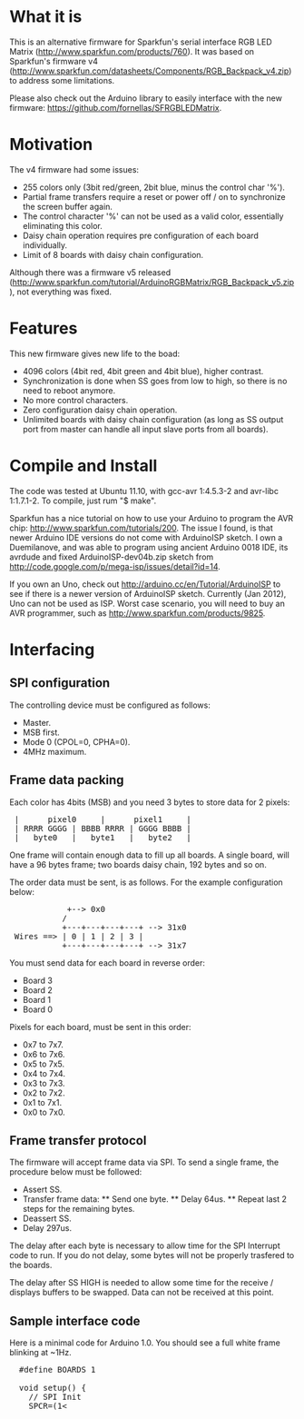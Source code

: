 What it is
==========

This is an alternative firmware for Sparkfun's serial interface RGB LED Matrix (http://www.sparkfun.com/products/760). It was based on Sparkfun's firmware v4 (http://www.sparkfun.com/datasheets/Components/RGB_Backpack_v4.zip) to address some limitations.

Please also check out the Arduino library to easily interface with the new firmware: https://github.com/fornellas/SFRGBLEDMatrix.

Motivation
==========

The v4 firmware had some issues:

* 255 colors only (3bit red/green, 2bit blue, minus the control char '%').
* Partial frame transfers require a reset or power off / on to synchronize the screen buffer again.
* The control character '%' can not be used as a valid color, essentially eliminating this color.
* Daisy chain operation requires pre configuration of each board individually.
* Limit of 8 boards with daisy chain configuration.

Although there was a firmware v5 released (http://www.sparkfun.com/tutorial/ArduinoRGBMatrix/RGB_Backpack_v5.zip), not everything was fixed.

Features
========

This new firmware gives new life to the boad:

* 4096 colors (4bit red, 4bit green and 4bit blue), higher contrast.
* Synchronization is done when SS goes from low to high, so there is no need to reboot anymore.
* No more control characters.
* Zero configuration daisy chain operation.
* Unlimited boards with daisy chain configuration (as long as SS output port from master can handle all input slave ports from all boards).

Compile and Install
===================

The code was tested at Ubuntu 11.10, with gcc-avr 1:4.5.3-2 and avr-libc 1:1.7.1-2. To compile, just rum "$ make".

Sparkfun has a nice tutorial on how to use your Arduino to program the AVR chip: http://www.sparkfun.com/tutorials/200. The issue I found, is that newer Arduino IDE versions do not come with ArduinoISP sketch. I own a Duemilanove, and was able to program using ancient Arduino 0018 IDE, its avrdude and fixed ArduinoISP-dev04b.zip sketch from http://code.google.com/p/mega-isp/issues/detail?id=14.

If you own an Uno, check out http://arduino.cc/en/Tutorial/ArduinoISP to see if there is a newer version of ArduinoISP sketch. Currently (Jan 2012), Uno can not be used as ISP. Worst case scenario, you will need to buy an AVR programmer, such as http://www.sparkfun.com/products/9825.

Interfacing
===========

SPI configuration
-----------------

The controlling device must be configured as follows:

* Master.
* MSB first.
* Mode 0 (CPOL=0, CPHA=0).
* 4MHz maximum.

Frame data packing
------------------

Each color has 4bits (MSB) and you need 3 bytes to store data for 2 pixels:

<pre>
 |      pixel0     |      pixel1     |
 | RRRR GGGG | BBBB RRRR | GGGG BBBB |
 |   byte0   |   byte1   |   byte2   |
</pre>

One frame will contain enough data to fill up all boards. A single board, will have a 96 bytes frame; two boards daisy chain, 192 bytes and so on.

The order data must be sent, is as follows. For the example configuration below:

<pre>
            +--> 0x0
           /
           +---+---+---+---+ --> 31x0
 Wires ==> | 0 | 1 | 2 | 3 |
           +---+---+---+---+ --> 31x7
</pre>

You must send data for each board in reverse order:

* Board 3
* Board 2
* Board 1
* Board 0

Pixels for each board, must be sent in this order:

* 0x7 to 7x7.
* 0x6 to 7x6.
* 0x5 to 7x5.
* 0x4 to 7x4.
* 0x3 to 7x3.
* 0x2 to 7x2.
* 0x1 to 7x1.
* 0x0 to 7x0.

Frame transfer protocol
-----------------------

The firmware will accept frame data via SPI. To send a single frame, the procedure below must be followed:

* Assert SS.
* Transfer frame data:
** Send one byte.
** Delay 64us.
** Repeat last 2 steps for the remaining bytes.
* Deassert SS.
* Delay 297us.

The delay after each byte is necessary to allow time for the SPI Interrupt code to run. If you do not delay, some bytes will not be properly trasfered to the boards.

The delay after SS HIGH is needed to allow some time for the receive / displays buffers to be swapped. Data can not be received at this point.

Sample interface code
---------------------

Here is a minimal code for Arduino 1.0. You should see a full white frame blinking at ~1Hz.

<pre>
  #define BOARDS 1
  
  void setup() {
    // SPI Init
    SPCR=(1<<SPE)|(1<<MSTR);
    SPSR = SPSR & B11111110;
    // Pins set up
    pinMode(11, OUTPUT); // MOSI
    pinMode(10, OUTPUT); // SS
    digitalWrite(10, HIGH);
    delay(1000);
  }
  
  byte c=0;
  
  void loop() {
    // swap colors
    switch(c){
      case 0:
      c=255;
      break;
    case 255:
      c=0;
      break;
    }
    
    // Initiate transfer
    digitalWrite(10, LOW);
    // Send all bytes
    for(word b=0;b<96*BOARDS;b++){
      SPDR=c;
      while(!SPSR&(1<<SPIF));
      // Give some time for the interrupt code at the boards
      delayMicroseconds(64);
    }
    // Finish transfer, image will be displayed only at this point
    digitalWrite(10, HIGH);
    // Give some time for the receive / image buffers to be swapped
    delayMicroseconds(297);
  
    // Wait 1s
    delay(1000);
  }
</pre>
